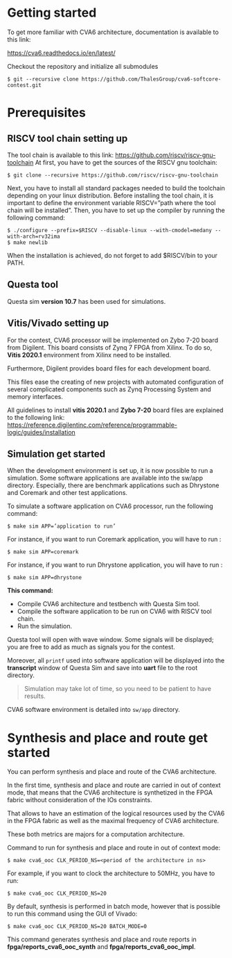 # Getting started

To get more familiar with CVA6 architecture, documentation is available to this link:

https://cva6.readthedocs.io/en/latest/

Checkout the repository and initialize all submodules
```
$ git --recursive clone https://github.com/ThalesGroup/cva6-softcore-contest.git
```
# Prerequisites


## RISCV tool chain setting up
The tool chain is available to this link: https://github.com/riscv/riscv-gnu-toolchain
At first, you have to get the sources of the RISCV gnu toolchain:
```
$ git clone --recursive https://github.com/riscv/riscv-gnu-toolchain
```
Next, you have to install all standard packages needed to build the toolchain depending on your linux distribution.
Before installing the tool chain, it is important to define the environment variable RISCV=”path where the tool chain will be installed”.
Then, you have to set up the compiler by running the following command:
```
$ ./configure --prefix=$RISCV --disable-linux --with-cmodel=medany --with-arch=rv32ima
$ make newlib 
```
When the installation is achieved, do not forget to add $RISCV/bin to your PATH.

## Questa tool
Questa sim **version 10.7** has been used for simulations.

## Vitis/Vivado setting up
For the contest, CVA6 processor will be implemented on Zybo 7-20 board from Digilent. This board consists of Zynq 7 FPGA from Xilinx. 
To do so, **Vitis 2020.1** environment from Xilinx need to be installed.

Furthermore, Digilent provides board files for each development board.

This files ease the creating of new projects with automated configuration of several complicated components such as Zynq Processing System and memory interfaces.

All guidelines to install **vitis 2020.1** and **Zybo 7-20** board files are explained to the following link:
https://reference.digilentinc.com/reference/programmable-logic/guides/installation

## Simulation get started
When the development environment is set up, it is now possible to run a simulation.
Some software applications are available into the sw/app directory. Especially, there are benchmark applications such as Dhrystone and Coremark and other test applications.

To simulate a software application on CVA6 processor, run the following command:
```
$ make sim APP=’application to run’
```
For instance, if you want to run Coremark application, you will have to run :
```
$ make sim APP=coremark
```
For instance, if you want to run Dhrystone application, you will have to run :
```
$ make sim APP=dhrystone

```
**This command:**
- Compile CVA6 architecture and testbench with Questa Sim tool.
- Compile the software application to be run on CVA6 with RISCV tool chain.
- Run the simulation.

Questa tool will open with wave window. Some signals will be displayed; you are free to add as much as signals you for the contest.

Moreover, all `printf` used into software application will be displayed into the **transcript** window of Questa Sim and save into **uart** file to the root directory.

> Simulation may take lot of time, so you need to be patient to have results.

CVA6 software environment is detailed into `sw/app` directory.

# Synthesis and place and route get started
You can perform synthesis and place and route of the CVA6 architecture.

In the first time, synthesis and place and route are carried in out of context mode, that means that the CVA6 architecture is synthetized in the FPGA fabric without consideration of the IOs constraints.

That allows to have an estimation of the logical resources used by the CVA6 in the FPGA fabric as well as the maximal frequency of CVA6 architecture.

These both metrics are majors for a computation architecture.

Command to run for synthesis and place and route in out of context mode:
```
$ make cva6_ooc CLK_PERIOD_NS=<period of the architecture in ns>
```
For example, if you want to clock the architecture to 50MHz, you have to run:
```
$ make cva6_ooc CLK_PERIOD_NS=20
```
By default, synthesis is performed in batch mode, however that is possible to run this command using the GUI of Vivado:
```
$ make cva6_ooc CLK_PERIOD_NS=20 BATCH_MODE=0
```
This command generates synthesis and place and route reports in **fpga/reports_cva6_ooc_synth** and **fpga/reports_cva6_ooc_impl**.



